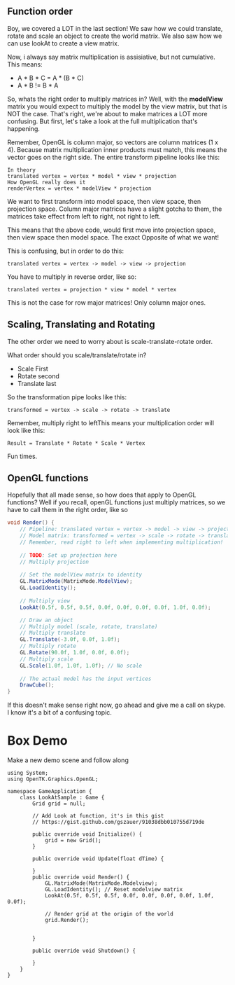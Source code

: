 ## Function order
Boy, we covered a LOT in the last section! We saw how we could translate, rotate and scale an object to create the world matrix. We also saw how we can use lookAt to create a view matrix.

Now, i always say matrix multiplication is assisiative, but not cumulative. This means:

* A \* B \* C = A \* (B \* C)
* A \* B != B \* A

So, whats the right order to multiply matrices in? Well, with the __modelView__ matrix you would expect to multiply the model by the view matrix, but that is NOT the case. That's right, we're about to make matrices a LOT more confusing. But first, let's take a look at the full multiplication that's happening.

Remember, OpenGL is column major, so vectors are column matrices (1 x 4). Because matrix multiplication inner products must match, this means the vector goes on the right side. The entire transform pipeline looks like this:

```
In theory
translated vertex = vertex * model * view * projection
How OpenGL really does it
renderVertex = vertex * modelView * projection
```

We want to first transform into model space, then view space, then projection space. Column major matrices have a slight gotcha to them, the matrices take effect from left to right, not right to left. 

This means that the above code, would first move into projection space, then view space then model space. The exact Opposite of what we want!

This is confusing, but in order to do this:

```
translated vertex = vertex -> model -> view -> projection
```

You have to multiply in reverse order, like so:

```
translated vertex = projection * view * model * vertex
```

This is not the case for row major matrices! Only column major ones.

## Scaling, Translating and Rotating
The other order we need to worry about is scale-translate-rotate order. 

What order should you scale/translate/rotate in?

* Scale First
* Rotate second
* Translate last

So the transformation pipe looks like this:

```
transformed = vertex -> scale -> rotate -> translate
```

Remember, multiply right to leftThis means your multiplication order will look like this:

```
Result = Translate * Rotate * Scale * Vertex
```
Fun times.

## OpenGL functions
Hopefully that all made sense, so how does that apply to OpenGL functions? Well if you recall, openGL functions just multiply matrices, so we have to call them in the right order, like so

```cs
void Render() {
    // Pipeline: translated vertex = vertex -> model -> view -> projection
    // Model matrix: transformed = vertex -> scale -> rotate -> translate
    // Remember, read right to left when implementing multiplication!
    
    // TODO: Set up projection here
    // Multiply projection
    
    // Set the modelView matrix to identity
    GL.MatrixMode(MatrixMode.ModelView);
    GL.LoadIdentity();
    
    // Multiply view
    LookAt(0.5f, 0.5f, 0.5f, 0.0f, 0.0f, 0.0f, 0.0f, 1.0f, 0.0f);

    // Draw an object
    // Multiply model (scale, rotate, translate)
    // Multiply translate
    GL.Translate(-3.0f, 0.0f, 1.0f);
    // Multiply rotate
    GL.Rotate(90.0f, 1.0f, 0.0f, 0.0f);
    // Multiply scale
    GL.Scale(1.0f, 1.0f, 1.0f); // No scale
    
    // The actual model has the input vertices
    DrawCube();
}
```

If this doesn't make sense right now, go ahead and give me a call on skype. I know it's a bit of a confusing topic.

# Box Demo
Make a new demo scene and follow along

```
using System;
using OpenTK.Graphics.OpenGL;

namespace GameApplication {
    class LookAtSample : Game {
        Grid grid = null;

        // Add Look at function, it's in this gist
        // https://gist.github.com/gszauer/91038dbb010755d719de

        public override void Initialize() {
            grid = new Grid();
        }

        public override void Update(float dTime) {

        }
        public override void Render() {
            GL.MatrixMode(MatrixMode.Modelview);
            GL.LoadIdentity(); // Reset modelview matrix
            LookAt(0.5f, 0.5f, 0.5f, 0.0f, 0.0f, 0.0f, 0.0f, 1.0f, 0.0f);

            // Render grid at the origin of the world
            grid.Render();

            
        }
        
        public override void Shutdown() {

        }
    }
}
```